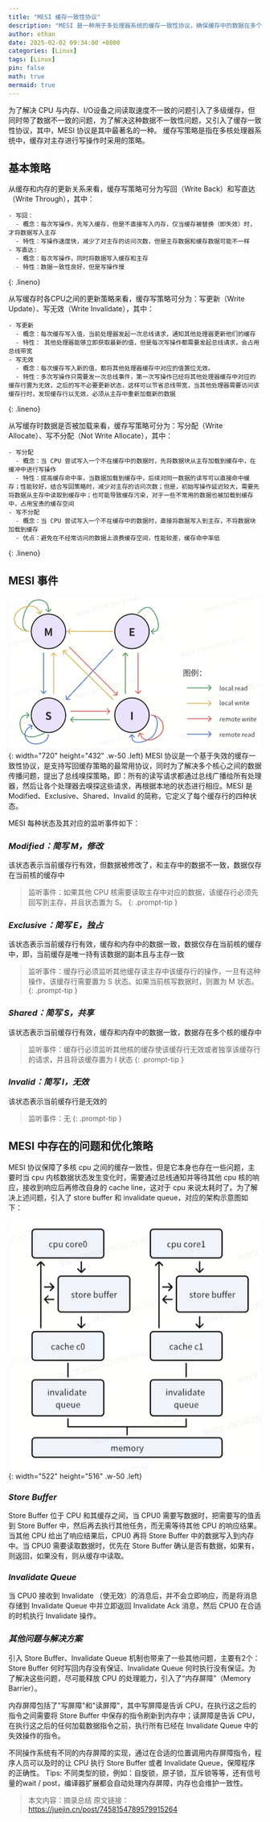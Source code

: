 ```yaml
---
title: "MESI 缓存一致性协议"
description: "MESI 是一种用于多处理器系统的缓存一致性协议，确保缓存中的数据在多个处理器之间保持一致"
author: ethan
date: 2025-02-02 09:34:00 +0800
categories: [Linux]
tags: [Linux]
pin: false
math: true
mermaid: true
---
```


为了解决 CPU 与内存、I/O设备之间读取速度不一致的问题引入了多级缓存，但同时带了数据不一致的问题，为了解决这种数据不一致性问题，又引入了缓存一致性协议，其中，MESI 协议是其中最著名的一种。
缓存写策略是指在多核处理器系统中，缓存对主存进行写操作时采用的策略。

## **基本策略**

从缓存和内存的更新关系来看，缓存写策略可分为写回（Write Back）和写直达（Write Through），其中：
```plaintext
- 写回：
  - 概念：每次写操作，先写入缓存，但是不直接写入内存，仅当缓存被替换（即失效）时，才将数据写入主存
  - 特性：写操作速度快，减少了对主存的访问次数，但是主存数据和缓存数据可能不一样
- 写直达: 
  - 概念：每次写操作，同时将数据写入缓存和主存
  - 特性：数据一致性良好，但是写操作慢
```
{: .lineno}

从写缓存时各CPU之间的更新策略来看，缓存写策略可分为：写更新（Write Update）、写无效（Write Invalidate），其中：
```plaintext
- 写更新
  - 概念：每次缓存写入值，当前处理器发起一次总线请求，通知其他处理器更新他们的缓存
  - 特性： 其他处理器能够立即获取最新的值，但是每次写操作都需要发起总线请求，会占用总线带宽
- 写无效
  - 概念：每次缓存写入新的值，都将其他处理器缓存中对应的值置位无效。
  - 特性：多次写操作只需要发一次总线事件，第一次写操作已经将其他处理器缓存中对应的缓存行置为无效，之后的写不必要更新状态，这样可以节省总线带宽，当其他处理器需要访问该缓存行时，发现缓存行以无效，必须从主存中重新加载新的数据
```
{: .lineno}

从写缓存时数据是否被加载来看，缓存写策略可分为：写分配（Write Allocate）、写不分配（Not Write Allocate），其中：
```plaintext
- 写分配
  - 概念：当 CPU 尝试写入一个不在缓存中的数据时，先将数据块从主存加载到缓存中，在缓冲中进行写操作
  - 特性：提高缓存命中率，当数据加载到缓存中，后续对同一数据的读写可以直接命中缓存；性能较好，结合写回策略时，减少对主存的访问次数；但是，初始写操作延迟较大，需要先将数据从主存中读取到缓存中；也可能导致缓存污染，对于一些不常用的数据也被加载到缓存中，占用宝贵的缓存空间
- 写不分配
  - 概念：当 CPU 尝试写入一个不在缓存中的数据时，直接将数据写入到主存，不将数据块加载到缓存
  - 优点：避免在不经常访问的数据上浪费缓存空间，性能较差，缓存命中率低
```
{: .lineno}

## **MESI 事件**

![Events](/_posts/2025-02/mesi_event.png){: width="720" height="432" .w-50 .left}
MESI 协议是一个基于失效的缓存一致性协议，是支持写回缓存策略的最常用协议，同时为了解决多个核心之间的数据传播问题，提出了总线嗅探策略，即：所有的读写请求都通过总线广播给所有处理器，然后让各个处理器去嗅探这些请求，再根据本地的状态进行相应。MESI 是 Modified、Exclusive、Shared、Invalid 的简称，它定义了每个缓存行的四种状态。

MESI 每种状态及其对应的监听事件如下：

### ***Modified：简写 M，修改***
该状态表示当前缓存行有效，但数据被修改了，和主存中的数据不一致，数据仅存在当前核的缓存中
> 监听事件：如果其他 CPU 核需要读取主存中对应的数据，该缓存行必须先回写到主存，并且状态置为 S。
{: .prompt-tip }

### ***Exclusive：简写 E，独占***
该状态表示当前缓存行有效，缓存和内存中的数据一致，数据仅存在当前核的缓存中，即，当前缓存是唯一持有该数据的副本且与主存一致
> 监听事件：缓存行必须监听其他缓存读主存中该缓存行的操作，一旦有这种操作，该缓存行需要置为 S 状态。如果当前核写数据时，则置为 M 状态。
{: .prompt-tip }

### ***Shared：简写 S，共享***
该状态表示当前缓存行有效，缓存和内存中的数据一致，数据存在多个核的缓存中
> 监听事件：缓存行必须监听其他核的缓存使该缓存行无效或者独享该缓存行的请求，并且将该缓存置为 I 状态
{: .prompt-tip }

### ***Invalid：简写 I，无效***
该状态表示当前缓存行是无效的
> 监听事件：无
{: .prompt-tip }

## **MESI 中存在的问题和优化策略**
MESI 协议保障了多核 cpu 之间的缓存一致性，但是它本身也存在一些问题，主要时当 cpu 内核数据状态发生变化时，需要通过总线通知并等待其他 cpu 核的响应，接收到响应后再修改自身的 cache line，这对于 cpu 来说太耗时了。为了解决上述问题，引入了 store buffer 和 invalidate queue，对应的架构示意图如下：

![Store_buffer](/_posts/2025-02/mesi_store_buffer.png){: width="522" height="516" .w-50 .left}

### ***Store Buffer***
Store Buffer 位于 CPU 和其缓存之间，当 CPU0 需要写数据时，把需要写的值丢到 Store Buffer 中，然后再去执行其他任务，而无需等待其他 CPU 的响应结果。当其他 CPU 给出了响应结果后，CPU0 再将 Store Buffer 中的数据写入到内存中。当 CPU0 需要读取数据时，优先在 Store Buffer 确认是否有数据，如果有，则返回，如果没有，则从缓存中读取。

### ***Invalidate Queue***
当 CPU0 接收到 Invalidate （使无效）的消息后，并不会立即响应，而是将消息存储到 Invalidate Queue 中并立即返回 Invalidate Ack 消息，然后 CPU0 在合适的时机执行 Invalidate 操作。

### ***其他问题与解决方案***
引入 Store Buffer、Invalidate Queue 机制也带来了一些其他问题，主要有2个：Store Buffer 何时写回内存没有保证、Invalidate Queue 何时执行没有保证。为了解决这些问题，尽可能释放 CPU 的处理能力，引入了“内存屏障”（Memory Barrier）。

内存屏障包括了"写屏障"和"读屏障"，其中写屏障是告诉 CPU，在执行这之后的指令之间需要将 Store Buffer 中保存的指令刷新到内存中；读屏障是告诉 CPU，在执行这之后的任何加载数据指令之前，执行所有已经在 Invalidate Queue 中的失效操作的指令。

不同操作系统有不同的内存屏障的实现，通过在合适的位置调用内存屏障指令，程序人员可以及时的让 CPU 执行 Store Buffer 或者 Invalidate Queue，保障程序的正确性。
Tips: 不同类型的锁，例如：自旋锁，原子锁，互斥锁等等，还有信号量的wait / post，编译器扩展都会自动处理内存屏障，内存也会维护一致性。 

> 本文内容：摘录总结
> 原文链接：https://juejin.cn/post/7458154789579915264